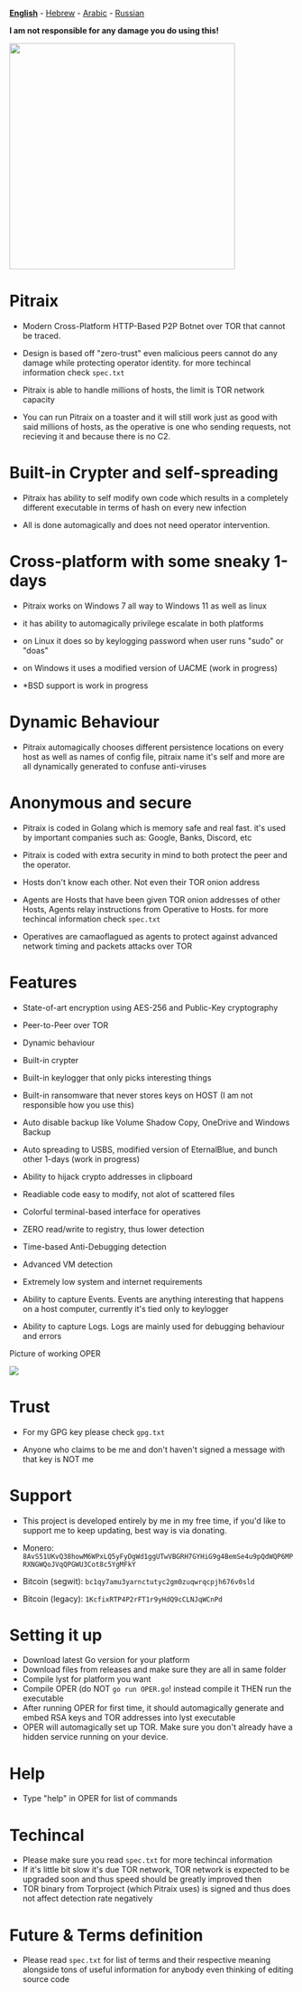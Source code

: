 **[English][en]** - [Hebrew][he] - [Arabic][ar] - [Russian][ru]

**I am not responsible for any damage you do using this!**

<img src="https://i.ibb.co/nM06FQM/pitraix.png" width=400 height=400></img>
# Pitraix
- Modern Cross-Platform HTTP-Based P2P Botnet over TOR that cannot be traced.

- Design is based off "zero-trust" even malicious peers cannot do any damage while protecting operator identity. for more techincal information check `spec.txt`

- Pitraix is able to handle millions of hosts, the limit is TOR network capacity

- You can run Pitraix on a toaster and it will still work just as good with said millions of hosts, as the operative is one who sending requests, not recieving it and because there is no C2.


# Built-in Crypter and self-spreading
- Pitraix has ability to self modify own code which results in a completely different executable in terms of hash on every new infection

- All is done automagically and does not need operator intervention.


# Cross-platform with some sneaky 1-days
- Pitraix works on Windows 7 all way to Windows 11 as well as linux

- it has ability to automagically privilege escalate in both platforms

- on Linux it does so by keylogging password when user runs "sudo" or "doas"

- on Windows it uses a modified version of UACME (work in progress)

- *BSD support is work in progress

# Dynamic Behaviour
- Pitraix automagically chooses different persistence locations on every host as well as names of config file, pitraix name it's self and more are all dynamically generated to confuse anti-viruses


# Anonymous and secure
- Pitraix is coded in Golang which is memory safe and real fast. it's used by important companies such as: Google, Banks, Discord, etc

- Pitraix is coded with extra security in mind to both protect the peer and the operator.

- Hosts don't know each other. Not even their TOR onion address

- Agents are Hosts that have been given TOR onion addresses of other Hosts, Agents relay instructions from Operative to Hosts. for more techincal information check `spec.txt`

- Operatives are camaoflagued as agents to protect against advanced network timing and packets attacks over TOR

# Features
- State-of-art encryption using AES-256 and Public-Key cryptography

- Peer-to-Peer over TOR

- Dynamic behaviour

- Built-in crypter

- Built-in keylogger that only picks interesting things

- Built-in ransomware that never stores keys on HOST (I am not responsible how you use this)

- Auto disable backup like Volume Shadow Copy, OneDrive and Windows Backup

- Auto spreading to USBS, modified version of EternalBlue, and bunch other 1-days (work in progress)

- Ability to hijack crypto addresses in clipboard

- Readiable code easy to modify, not alot of scattered files

- Colorful terminal-based interface for operatives

- ZERO read/write to registry, thus lower detection

- Time-based Anti-Debugging detection

- Advanced VM detection

- Extremely low system and internet requirements

- Ability to capture Events. Events are anything interesting that happens on a host computer, currently it's tied only to keylogger

- Ability to capture Logs. Logs are mainly used for debugging behaviour and errors

Picture of working OPER

<img src="https://i.ibb.co/RCBW7NG/image.png"></img>


# Trust
- For my GPG key please check `gpg.txt`

- Anyone who claims to be me and don't haven't signed a message with that key is NOT me


# Support
- This project is developed entirely by me in my free time, if you'd like to support me to keep updating, best way is via donating.

- Monero: `8AvS51UKvQ38howM6WPxLQ5yFyDgWd1ggUTwVBGRH7GYHiG9g4BemSe4u9pQdWQP6MPRXNGWQoJVqQPGWU3Cot8c5YgMFkY`

- Bitcoin (segwit): `bc1qy7amu3yarnctutyc2gm0zuqwrqcpjh676v0sld`

- Bitcoin (legacy): `1KcfixRTP4P2rFT1r9yHdQ9cCLNJqWCnPd`

# Setting it up
- Download latest Go version for your platform
- Download files from releases and make sure they are all in same folder
- Compile lyst for platform you want
- Compile OPER (do NOT `go run OPER.go`! instead compile it THEN run the executable
- After running OPER for first time, it should automagically generate and embed RSA keys and TOR addresses into lyst executable
- OPER will automagically set up TOR. Make sure you don't already have a hidden service running on your device.


# Help
- Type "help" in OPER for list of commands


# Techincal
- Please make sure you read `spec.txt` for more techincal information
- If it's little bit slow it's due TOR network, TOR network is expected to be upgraded soon and thus speed should be greatly improved then
- TOR binary from Torproject (which Pitraix uses) is signed and thus does not affect detection rate negatively 

# Future & Terms definition
- Please read `spec.txt` for list of terms and their respective meaning alongside tons of useful information for anybody even thinking of editing source code

[en]: https://github.com/ThrillQuks/Pitraix#readme
[he]: README.he.md
[ar]: README.ar.md
[ru]: README.ru.md

